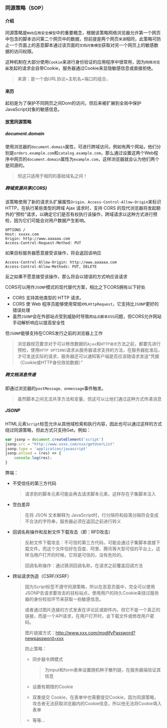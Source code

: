 ### 同源策略（SOP）

#### 介绍

​	同源策略是`Web应用安全模型`中的重要概念，根据该策略网络浏览器允许第一个网页中包含的脚本访问第二个网页中的数据，但前提是两个网页`来源`相同，此策略可防止一个页面上的恶意脚本通过该页面的`文档对象模型`获取对另一个网页上的敏感数据的访问权限。

​	这种机制在大部分使用`Cookie`来进行身份验证的应用程序中很常用，因为`网络浏览器`发起的请求会自带Cookie，服务器通过Cookie来显隐敏感信息或直接拒绝。

> 来源：是一个由URL协议+主机名+端口的组合，

#### 来历

​	起初是为了保护不同网页之间Dom的访问，但后来被扩展到全局中保护JavaScript对象的敏感信息。

#### 放宽同源策略

##### document.domain

​	使用浏览器的`document.domain`属性，可进行跨域访问，例如有两个网站，他们分别是`orders.example.com`和`catalog.example.com`，那么通过设置这两个Web程序中网页的`document.domain`属性为`example.com`，这样浏览器就会认为他们两个是同源的。

> 但这只适用于相同的基础域名之间！

##### 跨域资源共享(CORS)

​	该策略使用了新的请求头扩展属性`Origin、Access-Control-Allow-Origin`来标识HTTP，在执行某些类型的跨域 Ajax 请求时，支持 CORS 的现代浏览器将发起额外的“预检”请求，以确定它们是否有权执行该操作，跨域请求以这种方式进行预检，因为它们可能会对用户数据产生影响。

```http
OPTIONS /
Host: xxxxx.com
Origin: http://www.aaaaaa.com
Access-Control-Request-Method: PUT
```

如果目标服务器愿意接受该操作，将会返回该响应

```http
Access-Control-Allow-Origin: http://www.aaaaaa.com
Access-Control-Allow-Methods: PUT, DELETE
```

反之如果不愿意接受该操作，那么将会以错误的方式响应该请求

CORS可以用作`JSONP`模式的现代替代方案，相比之下CORS拥有以下好处

* CORS 支持其他类型的 HTTP 请求。
* CORS 使 Web 程序员能够使用常规`XMLHttpRequest`，它支持比`JSONP`更好的错误处理
* 虽然`JSONP`会在外部站点受到威胁时导致`跨站点脚本XSS`问题，但CORS允许网站手动解析响应以提高安全性

但`JSONP`能够支持在CORS发行之前的浏览器上工作

> 浏览器规范要求对于可以修改数据的`Ajax`和`HTTP请求`方法之前，都要先进行预检，使用`HTTP OPTIONS`请求从服务器请求支持的方法，在服务器批准后，才可发送实际的请求，服务器还可以通知客户端是否应该随请求发送“凭据（Cookie或HTTP身份效验数据）”

##### 跨文档消息传递

即通过浏览器的`postMessage、onmessage`事件触发。

> 虽然脚本之间无法共享方法和变量，但这可以让他们通过这种方式传递消息

##### JSONP

HTML元素`Script`标签允许从其他域检索和执行内容，因此也可以通过这样的方式绕过同源策略，但此方式只支持Get。例如：

```javascript
var jsonp = document.createElement('script')
jsonp.src = "http://www.xxxx.com/xxx/getUserList"
jsonp.type = 'application/javascript'
jsonp.onload = (res) => {
    console.log(res);
}
```

弊端：

* 不受信任的第三方代码

  > 请求到的脚本元素可能会再去请求脚本元素，这样存在子集脚本注入

* 空白差异

  > 在将 JSON 文本解释为 JavaScript时，行分隔符和段落分隔符会变成不合法的字符串，服务器必须在返回之前进行转义

* 回调名称操作和反射文件下载攻击（即：RFD攻击）

  > 反射文件下载攻击：不可信的第三方代码，可能会通过子集脚本直接下载文件，而这个文件恰好在百度、阿里、腾讯等大型可信的平台上，这样当用户打开的时候，它将是可信的，没有危险的。
  >
  > 回调名称操作：通过猜测回调名称，在请求之前覆盖回调方法

* 跨站请求伪造（CSRF/XSRF）

  > 因为Script标签不遵守同源策略，所以在恶意页面中，完全可以使用JSONP去请求要攻击的目标站点，使用用户的持久Cookie来绕过服务器的身份校验环节来获取一些敏感信息。
  >
  > 或者通过图片连接的方式发表在评论区或邮件内，但它不是一个真正的链接，而是一个API请求，在用户打开时，会下载文件或修改用户密码。
  >
  > 图片链接方式：http://www.xxx.com/modifyPassword?newpassword=xxx
  >
  > 防止策略：
  >
  > * 同步器令牌模式
  >
  >   > 为input和form表单设置随机种子散列链，在服务器端验证其信息
  >
  > * 设置有期限的Cookie
  >
  > * 双重提交 Cookie，在表单中也需要提交Cookie，因为同源策略，攻击者无法获取浏览器内的Cookie信息，所以他无法将Cookie填入表单
  >
  > * 等等...

